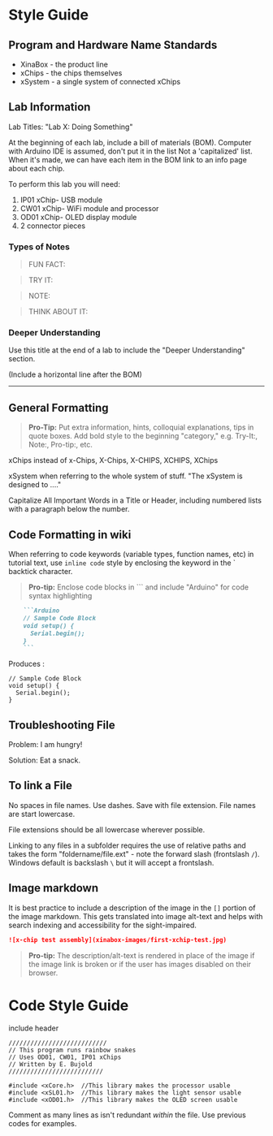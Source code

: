 # Style Guide

## Program and Hardware Name Standards

* XinaBox - the product line
* xChips - the chips themselves
* xSystem - a single system of connected xChips

## Lab Information

Lab Titles: "Lab X: Doing Something"

At the beginning of each lab, include a bill of materials (BOM).
Computer with Arduino IDE is assumed, don't put it in the list
Not a 'capitalized' list.
When it's made, we can have each item in the BOM link to an info page about each chip.

To perform this lab you will need:
1. IP01 xChip- USB module
2. CW01 xChip- WiFi module and processor 
3. OD01 xChip- OLED display module
4. 2 connector pieces

### Types of Notes

> FUN FACT: 

>TRY IT:

>NOTE:

>THINK ABOUT IT:

### Deeper Understanding

Use this title at the end of a lab to include the "Deeper Understanding" section. 

(Include a horizontal line after the BOM)
*** 

## General Formatting
> **Pro-Tip:** Put extra information, hints, colloquial explanations, tips in quote boxes. Add bold style to the beginning "category," e.g. Try-It:, Note:, Pro-tip:, etc.

xChips instead of x-Chips, X-Chips, X-CHIPS, XCHIPS, XChips

xSystem when referring to the whole system of stuff. "The xSystem is designed to ...."

Capitalize All Important Words in a Title or Header, including numbered lists with a paragraph below the number.

## Code Formatting in wiki

When referring to code keywords (variable types, function names, etc) in tutorial text, use `inline code` style by enclosing the keyword in the \` backtick character. 

> **Pro-tip:** Enclose code blocks in \`\`\` and include "Arduino" for code syntax highlighting


```Markdown
    ```Arduino
    // Sample Code Block
    void setup() {
      Serial.begin();
    }
    ```
```


Produces :


```Arduino
// Sample Code Block
void setup() {
  Serial.begin();
}
```

## Troubleshooting File

Problem: I am hungry!

Solution: Eat a snack.

## To link a File
No spaces in file names. Use dashes. Save with file extension. File names are start lowercase.

File extensions should be all lowercase wherever possible.

Linking to any files in a subfolder requires the use of relative paths and takes the form "foldername/file.ext" - note the forward slash (frontslash `/`). Windows default is backslash `\` but it will accept a frontslash.

## Image markdown

It is best practice to include a description of the image in the `[]` portion of the image markdown. This gets translated into image alt-text and helps with search indexing and accessibility for the sight-impaired.

```Markdown
![x-chip test assembly](xinabox-images/first-xchip-test.jpg)
```

> **Pro-tip:** The description/alt-text is rendered in place of the image if the image link is broken or if the user has images disabled on their browser.

# Code Style Guide

include header
```Arduino
///////////////////////////
// This program runs rainbow snakes
// Uses OD01, CW01, IP01 xChips
// Written by E. Bujold
//////////////////////////

#include <xCore.h>  //This library makes the processor usable
#include <xSL01.h>  //This library makes the light sensor usable
#include <xOD01.h>  //This library makes the OLED screen usable
```

Comment as many lines as isn't redundant *within* the file. Use previous codes for examples.
